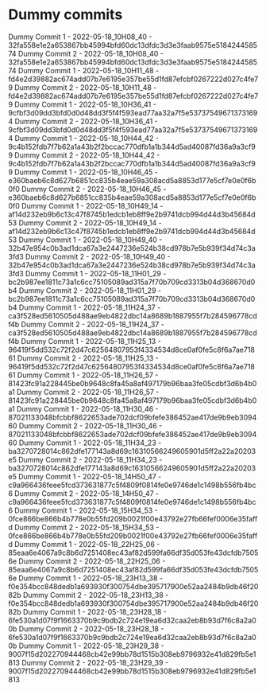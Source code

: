 # Dummy commits

Dummy Commit 1 - 2022-05-18_10H08_40 - 32fa558e1e2a653867bb45994bfd60dc13dfdc3d3e3faab9575e518424458574
Dummy Commit 2 - 2022-05-18_10H08_40 - 32fa558e1e2a653867bb45994bfd60dc13dfdc3d3e3faab9575e518424458574
Dummy Commit 1 - 2022-05-18_10H11_48 - fd4e2d39882ac674add07b7e6195e357be55d1fd87efcbf0267222d027c4fe79
Dummy Commit 2 - 2022-05-18_10H11_48 - fd4e2d39882ac674add07b7e6195e357be55d1fd87efcbf0267222d027c4fe79
Dummy Commit 1 - 2022-05-18_10H36_41 - 9cfbf3d09dd3bfd0d0d48dd3f5f4f593ead77aa32a7f5e537375496713731694
Dummy Commit 2 - 2022-05-18_10H36_41 - 9cfbf3d09dd3bfd0d0d48dd3f5f4f593ead77aa32a7f5e537375496713731694
Dummy Commit 1 - 2022-05-18_10H44_42 - 9c4b152fdb7f7b62a1a43b2f2bccac770dfb1a1b344d5ad40087fd36a9a3cf99
Dummy Commit 2 - 2022-05-18_10H44_42 - 9c4b152fdb7f7b62a1a43b2f2bccac770dfb1a1b344d5ad40087fd36a9a3cf99
Dummy Commit 1 - 2022-05-18_10H46_45 - e360baeb6c8d627b6851cc835b4eae59a308acd5a8853d177e5cf7e0e0f6b0f0
Dummy Commit 2 - 2022-05-18_10H46_45 - e360baeb6c8d627b6851cc835b4eae59a308acd5a8853d177e5cf7e0e0f6b0f0
Dummy Commit 1 - 2022-05-18_10H49_14 - af14d232eb9b6c13c47f8745b1edcb1eb8ff9e2b9741dcb994d44d3b45684d53
Dummy Commit 2 - 2022-05-18_10H49_14 - af14d232eb9b6c13c47f8745b1edcb1eb8ff9e2b9741dcb994d44d3b45684d53
Dummy Commit 1 - 2022-05-18_10H49_40 - 32b47e954c0b3ad1dca67a3e2447236e524b38cd978b7e5b939f34d74c3a3fd3
Dummy Commit 2 - 2022-05-18_10H49_40 - 32b47e954c0b3ad1dca67a3e2447236e524b38cd978b7e5b939f34d74c3a3fd3
Dummy Commit 1 - 2022-05-18_11H01_29 - bc2b987ee1811c73a1c6cc75105089ad315a7f70b709cd3313b04d368670d0b4
Dummy Commit 2 - 2022-05-18_11H01_29 - bc2b987ee1811c73a1c6cc75105089ad315a7f70b709cd3313b04d368670d0b4
Dummy Commit 1 - 2022-05-18_11H24_37 - ca3f528ed5610505d488ae9eb4822dbc14a8689b1887955f7b284596778cdf4b
Dummy Commit 2 - 2022-05-18_11H24_37 - ca3f528ed5610505d488ae9eb4822dbc14a8689b1887955f7b284596778cdf4b
Dummy Commit 1 - 2022-05-18_11H25_13 - 96419f5dd532c72f2d47c62564807953f4334534d8ce0af0fe5c8f6a7ae71861
Dummy Commit 2 - 2022-05-18_11H25_13 - 96419f5dd532c72f2d47c62564807953f4334534d8ce0af0fe5c8f6a7ae71861
Dummy Commit 1 - 2022-05-18_11H26_57 - 81423fc91a228445be0b9648c8fa45a8af497179b96baa3fe05cdbf3d6b4b0a1
Dummy Commit 2 - 2022-05-18_11H26_57 - 81423fc91a228445be0b9648c8fa45a8af497179b96baa3fe05cdbf3d6b4b0a1
Dummy Commit 1 - 2022-05-18_11H30_46 - 87021133048bfcbbf8622653ade702dcf09bfefe386452ae417de9b9eb309460
Dummy Commit 2 - 2022-05-18_11H30_46 - 87021133048bfcbbf8622653ade702dcf09bfefe386452ae417de9b9eb309460
Dummy Commit 1 - 2022-05-18_11H34_23 - ba3270728014c862dfe177143a8d69c16310566249605901d5ff2a22a20203e5
Dummy Commit 2 - 2022-05-18_11H34_23 - ba3270728014c862dfe177143a8d69c16310566249605901d5ff2a22a20203e5
Dummy Commit 1 - 2022-05-18_14H50_47 - c9a966436feee5fcd373631877c5f4809f0814fe0e9746de1c1498b556fb4bc6
Dummy Commit 2 - 2022-05-18_14H50_47 - c9a966436feee5fcd373631877c5f4809f0814fe0e9746de1c1498b556fb4bc6
Dummy Commit 1 - 2022-05-18_15H34_53 - 0fce866be866b4b778e0b55fd209b0021f00e43792e27fb66fef0006e35faffd
Dummy Commit 2 - 2022-05-18_15H34_53 - 0fce866be866b4b778e0b55fd209b0021f00e43792e27fb66fef0006e35faffd
Dummy Commit 1 - 2022-05-18_22H25_06 - 85eaa6e4067a9c8b6d7251408ec43af82d599fa66df35d053fe43dcfdb75056e
Dummy Commit 2 - 2022-05-18_22H25_06 - 85eaa6e4067a9c8b6d7251408ec43af82d599fa66df35d053fe43dcfdb75056e
Dummy Commit 1 - 2022-05-18_23H13_38 - f0e354bcc848dedb1a693930f300754dbe395717900e52aa2484b9db46f2082b
Dummy Commit 2 - 2022-05-18_23H13_38 - f0e354bcc848dedb1a693930f300754dbe395717900e52aa2484b9db46f2082b
Dummy Commit 1 - 2022-05-18_23H28_18 - 6fe530a1d07f9f1663370b9c9bdb2c724e19ea6d32caa2eb8b93d7f6c8a2a00b
Dummy Commit 2 - 2022-05-18_23H28_18 - 6fe530a1d07f9f1663370b9c9bdb2c724e19ea6d32caa2eb8b93d7f6c8a2a00b
Dummy Commit 1 - 2022-05-18_23H29_38 - 9007f15d202270944468cb42e99bb78d1515b308eb9796932e41d829fb5e1813
Dummy Commit 2 - 2022-05-18_23H29_39 - 9007f15d202270944468cb42e99bb78d1515b308eb9796932e41d829fb5e1813
